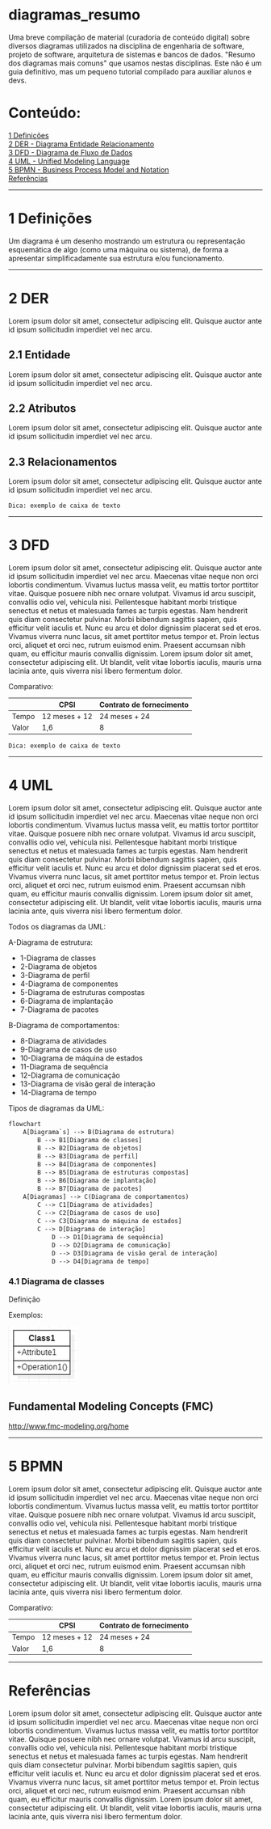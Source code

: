 # diagramas_resumo

Uma breve compilação de material (curadoria de conteúdo digital) sobre diversos diagramas utilizados na disciplina de engenharia de software, projeto de software, arquitetura de sistemas e bancos de dados. "Resumo dos diagramas mais comuns" que usamos nestas disciplinas. Este não é um guia definitivo, mas um pequeno tutorial compilado para auxiliar alunos e devs.


# Conteúdo:

[1 Definições](#1-Definições) <br>
[2 DER - Diagrama Entidade Relacionamento](#2-DER) <br>
[3 DFD - Diagrama de Fluxo de Dados](#3-DFD) <br>
[4 UML - Unified Modeling Language](#4-UML) <br>
[5 BPMN - Business Process Model and Notation](#5-BPMN) <br>
[Referências](#Referências) <br>


<!---


     comentario 0
     ![Nova lei de licitação](https://raw.githubusercontent.com/monteiro74/lab_inova_serv_pub/main/imagens/nova_lei_licitacao.jpeg)


```
exemplo de caixa de texto
```

-->


---
# 1 Definições

Um diagrama é um desenho mostrando um estrutura ou representação esquemática de algo (como uma máquina ou sistema), de forma a apresentar simplificadamente sua estrutura e/ou funcionamento.



---
# 2 DER

Lorem ipsum dolor sit amet, consectetur adipiscing elit. Quisque auctor ante id ipsum sollicitudin imperdiet vel nec arcu. 

## 2.1 Entidade

Lorem ipsum dolor sit amet, consectetur adipiscing elit. Quisque auctor ante id ipsum sollicitudin imperdiet vel nec arcu. 

## 2.2 Atributos

Lorem ipsum dolor sit amet, consectetur adipiscing elit. Quisque auctor ante id ipsum sollicitudin imperdiet vel nec arcu. 

## 2.3 Relacionamentos

Lorem ipsum dolor sit amet, consectetur adipiscing elit. Quisque auctor ante id ipsum sollicitudin imperdiet vel nec arcu. 





```
Dica: exemplo de caixa de texto
```

---
# 3 DFD

Lorem ipsum dolor sit amet, consectetur adipiscing elit. Quisque auctor ante id ipsum sollicitudin imperdiet vel nec arcu. Maecenas vitae neque non orci lobortis condimentum. Vivamus luctus massa velit, eu mattis tortor porttitor vitae. Quisque posuere nibh nec ornare volutpat. Vivamus id arcu suscipit, convallis odio vel, vehicula nisi. Pellentesque habitant morbi tristique senectus et netus et malesuada fames ac turpis egestas. Nam hendrerit quis diam consectetur pulvinar. Morbi bibendum sagittis sapien, quis efficitur velit iaculis et. Nunc eu arcu et dolor dignissim placerat sed et eros. Vivamus viverra nunc lacus, sit amet porttitor metus tempor et. Proin lectus orci, aliquet et orci nec, rutrum euismod enim. Praesent accumsan nibh quam, eu efficitur mauris convallis dignissim. Lorem ipsum dolor sit amet, consectetur adipiscing elit. Ut blandit, velit vitae lobortis iaculis, mauris urna lacinia ante, quis viverra nisi libero fermentum dolor.

Comparativo:

|	          | CPSI          | Contrato de fornecimento|
| ------------ | ------------- | ----------------------- |
| Tempo        | 12 meses + 12 | 24 meses + 24           |
| Valor        | 1,6           | 8                       |

```
Dica: exemplo de caixa de texto
```

---
# 4 UML

Lorem ipsum dolor sit amet, consectetur adipiscing elit. Quisque auctor ante id ipsum sollicitudin imperdiet vel nec arcu. Maecenas vitae neque non orci lobortis condimentum. Vivamus luctus massa velit, eu mattis tortor porttitor vitae. Quisque posuere nibh nec ornare volutpat. Vivamus id arcu suscipit, convallis odio vel, vehicula nisi. Pellentesque habitant morbi tristique senectus et netus et malesuada fames ac turpis egestas. Nam hendrerit quis diam consectetur pulvinar. Morbi bibendum sagittis sapien, quis efficitur velit iaculis et. Nunc eu arcu et dolor dignissim placerat sed et eros. Vivamus viverra nunc lacus, sit amet porttitor metus tempor et. Proin lectus orci, aliquet et orci nec, rutrum euismod enim. Praesent accumsan nibh quam, eu efficitur mauris convallis dignissim. Lorem ipsum dolor sit amet, consectetur adipiscing elit. Ut blandit, velit vitae lobortis iaculis, mauris urna lacinia ante, quis viverra nisi libero fermentum dolor.



Todos os diagramas da UML:<br>

A-Diagrama de estrutura:<br>
* 1-Diagrama de classes<br>
* 2-Diagrama de objetos<br>
* 3-Diagrama de perfil<br>
* 4-Diagrama de componentes<br>
* 5-Diagrama de estruturas compostas<br>
* 6-Diagrama de implantação<br>
* 7-Diagrama de pacotes<br>

B-Diagrama de comportamentos:<br>
* 8-Diagrama de atividades<br>
* 9-Diagrama de casos de uso<br>
* 10-Diagrama de máquina de estados<br>
* 11-Diagrama de sequência<br>
* 12-Diagrama de comunicação<br>
* 13-Diagrama de visão geral de interação<br>
* 14-Diagrama de tempo<br>


Tipos de diagramas da UML:

```mermaid
flowchart
    A[Diagrama`s] --> B(Diagrama de estrutura)
        B --> B1[Diagrama de classes]
        B --> B2[Diagrama de objetos]
        B --> B3[Diagrama de perfil]
        B --> B4[Diagrama de componentes]
        B --> B5[Diagrama de estruturas compostas]
        B --> B6[Diagrama de implantação]
        B --> B7[Diagrama de pacotes]
    A[Diagramas] --> C(Diagrama de comportamentos)
        C --> C1[Diagrama de atividades]
        C --> C2[Diagrama de casos de uso]
        C --> C3[Diagrama de máquina de estados]
        C --> D[Diagrama de interação]
            D --> D1[Diagrama de sequência]
            D --> D2[Diagrama de comunicação]
            D --> D3[Diagrama de visão geral de interação]
            D --> D4[Diagrama de tempo]
```


### 4.1 Diagrama de classes

Definição

Exemplos:

![Exemplo de classe](https://github.com/monteiro74/diagramas_resumo/blob/main/imagens/classe1.png "Exemplo de classe")


## Fundamental Modeling Concepts (FMC)

http://www.fmc-modeling.org/home


---
# 5 BPMN

Lorem ipsum dolor sit amet, consectetur adipiscing elit. Quisque auctor ante id ipsum sollicitudin imperdiet vel nec arcu. Maecenas vitae neque non orci lobortis condimentum. Vivamus luctus massa velit, eu mattis tortor porttitor vitae. Quisque posuere nibh nec ornare volutpat. Vivamus id arcu suscipit, convallis odio vel, vehicula nisi. Pellentesque habitant morbi tristique senectus et netus et malesuada fames ac turpis egestas. Nam hendrerit quis diam consectetur pulvinar. Morbi bibendum sagittis sapien, quis efficitur velit iaculis et. Nunc eu arcu et dolor dignissim placerat sed et eros. Vivamus viverra nunc lacus, sit amet porttitor metus tempor et. Proin lectus orci, aliquet et orci nec, rutrum euismod enim. Praesent accumsan nibh quam, eu efficitur mauris convallis dignissim. Lorem ipsum dolor sit amet, consectetur adipiscing elit. Ut blandit, velit vitae lobortis iaculis, mauris urna lacinia ante, quis viverra nisi libero fermentum dolor.


Comparativo:

|	          | CPSI          | Contrato de fornecimento|
| ------------ | ------------- | ----------------------- |
| Tempo        | 12 meses + 12 | 24 meses + 24           |
| Valor        | 1,6           | 8                       |

---
# Referências

Lorem ipsum dolor sit amet, consectetur adipiscing elit. Quisque auctor ante id ipsum sollicitudin imperdiet vel nec arcu. Maecenas vitae neque non orci lobortis condimentum. Vivamus luctus massa velit, eu mattis tortor porttitor vitae. Quisque posuere nibh nec ornare volutpat. Vivamus id arcu suscipit, convallis odio vel, vehicula nisi. Pellentesque habitant morbi tristique senectus et netus et malesuada fames ac turpis egestas. Nam hendrerit quis diam consectetur pulvinar. Morbi bibendum sagittis sapien, quis efficitur velit iaculis et. Nunc eu arcu et dolor dignissim placerat sed et eros. Vivamus viverra nunc lacus, sit amet porttitor metus tempor et. Proin lectus orci, aliquet et orci nec, rutrum euismod enim. Praesent accumsan nibh quam, eu efficitur mauris convallis dignissim. Lorem ipsum dolor sit amet, consectetur adipiscing elit. Ut blandit, velit vitae lobortis iaculis, mauris urna lacinia ante, quis viverra nisi libero fermentum dolor.


